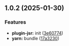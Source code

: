 ## 1.0.2 (2025-01-30)

### Features

- **plugin-jsr:** init ([3e60774](https://github.com/atls/raijin/commit/3e607743b5002f6970c0a946aaba253ed30df7f8))
- **yarn:** bundle ([17a3230](https://github.com/atls/raijin/commit/17a3230a87c1d1615db46209c73b7c3eeddfbeb0))
